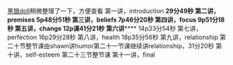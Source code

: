[黑银doll](https://space.bilibili.com/47195263)稍微整理了一下，方便查看
第一讲，introduction **29分49秒
第二讲，premises 5p48分51秒
第三讲，beliefs 7p46分20秒
第四讲，focus 9p51分18秒
第五讲，change 12p课41分21秒
第六讲****** 14p33分54秒
第七讲，perfection 16p29分28秒
第八讲，health 18p35分56秒
第九讲，relationship 第二十节整节课由shawn讲humor第二十一节课继续讲relationship，31分20秒
第十讲，self-esteem 第二十三节整节课
第十一讲，final

